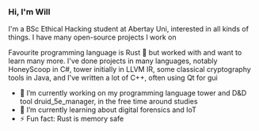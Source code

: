 ### Hi, I'm Will

I'm a BSc Ethical Hacking student at Abertay Uni, interested in all kinds of things. I have many open-source projects I work on

Favourite programming language is Rust 🦀 but worked with and want to learn many more. I've done projects in many languages, notably HoneyScoop in C#, tower initially in LLVM IR, some classical cryptography tools in Java, and I've written a lot of C++, often using Qt for gui

- 🔭 I’m currently working on my programming language tower and D&D tool druid_5e_manager, in the free time around studies
- 🌱 I’m currently learning about digital forensics and IoT
- ⚡ Fun fact: Rust is memory safe

<!--
TODO Maybe add more to this, idk what to say really. The below stuff is what Github provided by default, maybe can use some of them

- 🔭 I’m currently working on ...
- 🌱 I’m currently learning ...
- 👯 I’m looking to collaborate on ...
- 🤔 I’m looking for help with ...
- 💬 Ask me about ...
- 📫 How to reach me: ...
- 😄 Pronouns: ...
- ⚡ Fun fact: ...
-->
